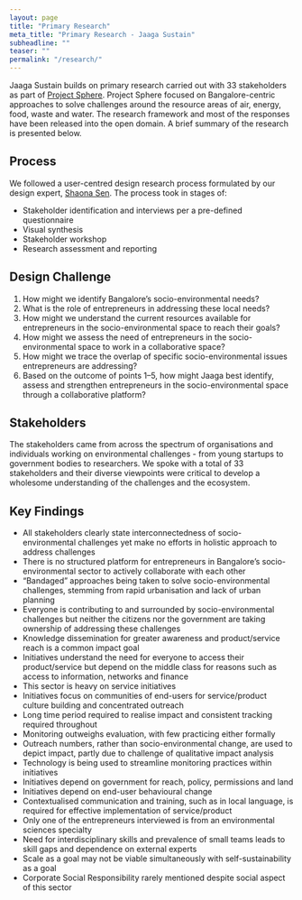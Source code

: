 ```yaml
---
layout: page
title: "Primary Research"
meta_title: "Primary Research - Jaaga Sustain"
subheadline: ""
teaser: ""
permalink: "/research/"
---
```


Jaaga Sustain builds on primary research carried out with 33 stakeholders as part of [Project Sphere](http://projectsphere.jaagastartup.in). Project Sphere focused on Bangalore-centric approaches to solve challenges around the resource areas of air, energy, food, waste and water. The research framework and most of the responses have been released into the open domain. A brief summary of the research is presented below.

## Process
We followed a user-centred design research process formulated by our design expert, [Shaona Sen](https://in.linkedin.com/in/shaonasen). The process took in stages of:

- Stakeholder identification and interviews per a pre-defined questionnaire
- Visual synthesis
- Stakeholder workshop
- Research assessment and reporting

## Design Challenge
1. How might we identify Bangalore’s socio-environmental needs? 
1. What is the role of entrepreneurs in addressing these local needs?
1. How might we understand the current resources available for entrepreneurs in the socio-environmental space to reach their goals?
1. How might we assess the need of entrepreneurs in the socio-environmental space to work in a collaborative space?
1. How might we trace the overlap of specific socio-environmental issues entrepreneurs are addressing?
1. Based on the outcome of points 1–5, how might Jaaga best identify, assess and strengthen entrepreneurs in the socio-environmental space through a collaborative platform?


## Stakeholders
The stakeholders came from across the spectrum of organisations and individuals working on environmental challenges - from young startups to government bodies to researchers. We spoke with a total of 33 stakeholders and their diverse viewpoints were critical to develop a wholesome understanding of the challenges and the ecosystem.


## Key Findings
- All stakeholders clearly state interconnectedness of socio-environmental challenges yet make no efforts in holistic approach to address challenges
- There is no structured platform for entrepreneurs in Bangalore’s socio-environmental sector to actively collaborate with each other
- “Bandaged” approaches being taken to solve socio-environmental challenges, stemming from rapid urbanisation and lack of urban planning
- Everyone is contributing to and surrounded by socio-environmental challenges but neither the citizens nor the government are taking ownership of addressing these challenges
- Knowledge dissemination for greater awareness and product/service reach is a common impact goal
- Initiatives understand the need for everyone to access their product/service but depend on the middle class for reasons such as access to information, networks and finance
- This sector is heavy on service initiatives
- Initiatives focus on communities of end-users for service/product culture building and concentrated outreach
- Long time period required to realise impact and consistent tracking required throughout
- Monitoring outweighs evaluation, with few practicing either formally
- Outreach numbers, rather than socio-environmental change, are used to depict impact, partly due to challenge of qualitative impact analysis
- Technology is being used to streamline monitoring practices within initiatives
- Initiatives depend on government for reach, policy, permissions and land
- Initiatives depend on end-user behavioural change 
- Contextualised communication and training, such as in local language, is required for effective implementation of service/product
- Only one of the entrepreneurs interviewed is from an environmental sciences specialty
- Need for interdisciplinary skills and prevalence of small teams leads to skill gaps and dependence on external experts
- Scale as a goal may not be viable simultaneously with self-sustainability as a goal
- Corporate Social Responsibility rarely mentioned despite social aspect of this sector
